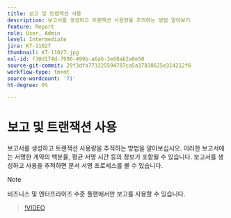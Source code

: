 ```yaml
---
title: 보고 및 트랜잭션 사용
description: 보고서를 생성하고 트랜잭션 사용량을 추적하는 방법 알아보기
feature: Report
role: User, Admin
level: Intermediate
jira: KT-11027
thumbnail: KT-11027.jpg
exl-id: f30d174d-7990-499b-a6a6-3e68ab2a8e50
source-git-commit: 29f3dfa773325594787ca5a37838625e314212f6
workflow-type: tm+mt
source-wordcount: '71'
ht-degree: 0%

---
```


# 보고 및 트랜잭션 사용

보고서를 생성하고 트랜잭션 사용량을 추적하는 방법을 알아보십시오. 이러한 보고서에는 서명한 계약의 백분율, 평균 서명 시간 등의 정보가 포함될 수 있습니다. 보고서를 생성하고 사용을 추적하면 문서 서명 프로세스를 볼 수 있습니다.

>[!NOTE]
>
>비즈니스 및 엔터프라이즈 수준 플랜에서만 보고를 사용할 수 있습니다.

>[!VIDEO](https://video.tv.adobe.com/v/346754?quality=12&learn=on&hidetitle=true)
